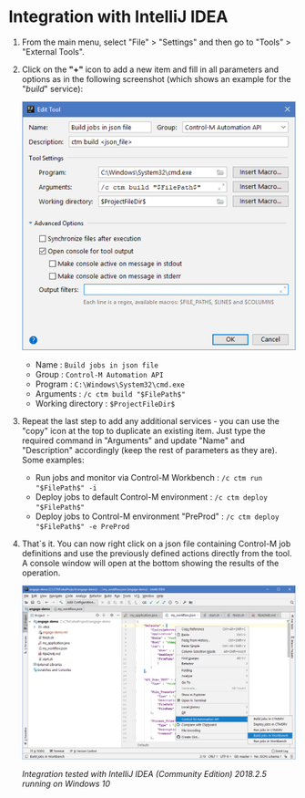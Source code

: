# Integration with IntelliJ IDEA

1. From the main menu, select "File" > "Settings" and then go to "Tools" > "External Tools".

2. Click on the **"+"** icon to add a new item and fill in all parameters and options as in the following screenshot (which shows an example for the "*build*" service):

   ![IntelliJ IDEA > Config](/601-integration-with-ides-and-code-editors/images/intellij_config.png) 

   * Name : ```Build jobs in json file```
   * Group : ```Control-M Automation API```
   * Program : ```C:\Windows\System32\cmd.exe```
   * Arguments : ```/c ctm build "$FilePath$"```
   * Working directory : ```$ProjectFileDir$```
   
3. Repeat the last step to add any additional services - you can use the "copy" icon at the top to duplicate an existing item. Just type the required command in "Arguments" and update "Name" and "Description" accordingly (keep the rest of parameters as they are). Some examples:

   * Run jobs and monitor via Control-M Workbench : ```/c ctm run "$FilePath$" -i```
   * Deploy jobs to default Control-M environment : ```/c ctm deploy "$FilePath$"```
   * Deploy jobs to Control-M environment "PreProd" : ```/c ctm deploy "$FilePath$" -e PreProd```

4. That´s it. You can now right click on a json file containing Control-M job definitions and use the previously defined actions directly from the tool. A console window will open at the bottom showing the results of the operation.

   ![IntelliJ IDEA > Menu](/601-integration-with-ides-and-code-editors/images/intellij_menu.png) 

   *Integration tested with IntelliJ IDEA (Community Edition) 2018.2.5 running on Windows 10*
